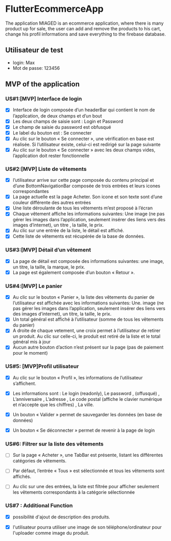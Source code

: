 # FlutterEcommerceApp

The application MIAGED is an ecommerce application, where there is many product up for sale, the user can add and remove the products to his cart, change his profil informations and save everything to the firebase database.

## Utilisateur de test
- login: Max
- Mot de passe: 123456



## MVP of the application

### US#1:[MVP] Interface de login
- [x] Interface de login composée d’un headerBar qui contient le nom de l’application, de deux champs et d’un bout
- [x] Les deux champs de saisie sont : Login et Password
- [x] Le champ de saisie du password est obfusqué
- [x] Le label du bouton est : Se connecter
- [x] Au clic sur le bouton « Se connecter », une vérification en base est réalisée. Si l’utilisateur existe, celui-ci est redirigé sur la page suivante
- [x] Au clic sur le bouton « Se connecter » avec les deux champs vides, l’application doit rester fonctionnelle

### US#2:[MVP] Liste de vêtements
- [x] l’utilisateur arrive sur cette page composée du contenu principal et d’une BottomNavigationBar composée de trois entrées et leurs icones correspondantes
- [x] La page actuelle est la page Acheter. Son icone et son texte sont d’une couleur différente des autres entrées
- [x] Une liste déroulante de tous les vêtements m’est proposé à l’écran
- [x] Chaque vêtement affiche les informations suivantes: Une image (ne pas gérer les images dans l’application, seulement insérer des liens vers des images d’internet), un titre , la taille, le prix.
- [x] Au clic sur une entrée de la liste, le détail est affiché.
- [x] Cette liste de vêtements est récupérée de la base de données.

### US#3:[MVP] Détail d’un vêtement 
- [x] La page de détail est composée des informations suivantes: une image, un titre, la taille, la marque, le prix.
- [x] La page est également composée d’un bouton « Retour ».

### US#4:[MVP] Le panier
- [x] Au clic sur le bouton « Panier », la liste des vêtements du panier de l’utilisateur est affichée avec les informations suivantes: Une. image (ne pas gérer les images dans l’application, seulement insérer des liens vers des images d’internet), un titre, la taille, le prix.
- [x]  Un total général est affiché à l’utilisateur (somme de tous les vêtements du panier)
- [x]  A droite de chaque vetement, une croix permet à l’utilisateur de retirer un produit. Au clic sur celle-ci, le produit est retiré de la liste et le total général mis à jour
- [x]  Aucun autre bouton d’action n’est présent sur la page (pas de paiement pour le moment)

### US#5: [MVP]Profil utilisateur
- [x] Au clic sur le bouton « Profil », les informations de l’utilisateur s’affichent.
- [x] Les informations sont : Le login (readonly), Le password , (offusqué) , L’anniversaire , L’adresse , Le code postal (affiche le clavier numérique et n’accepte que les chiffres) , La ville.
- [x] Un bouton « Valider » permet de sauvegarder les données (en base de données)
- [x] Un bouton « Se déconnecter » permet de revenir à la page de login


### US#6: Filtrer sur la liste des vêtements

- [ ] Sur la page « Acheter », une TabBar est présente, listant les différentes catégories de vêtements. 
- [ ] Par défaut, l’entrée « Tous » est sélectionnée et tous les vêtements sont affichés.
- [ ] Au clic sur une des entrées, la liste est filtrée pour afficher seulement les vêtements correspondants à la catégorie sélectionnée


### US#7 : Additional Function

- [x] possibilité d'ajout de description des produits.
- [x] l'utilisateur pourra utiliser une image de son téléphone/ordinateur pour l'uploader comme image du produit.

